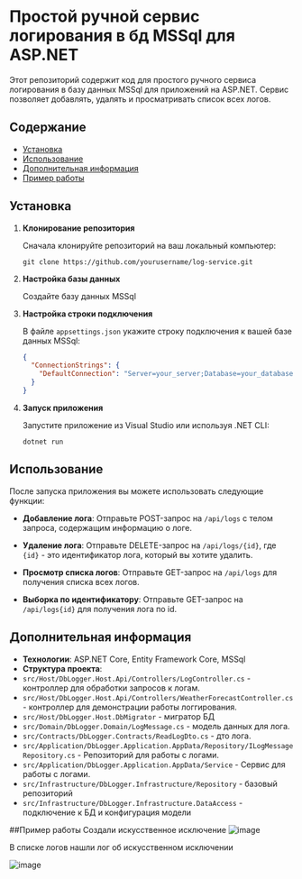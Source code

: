 # Простой ручной сервис логирования в бд MSSql для ASP.NET

Этот репозиторий содержит код для простого ручного сервиса логирования в базу данных MSSql для приложений на ASP.NET. Сервис позволяет добавлять, удалять и просматривать список всех логов.

## Содержание

- [Установка](#установка)
- [Использование](#использование)
- [Дополнительная информация](#дополнительная-информация)
- [Пример работы](#пример-работы)

## Установка

1. **Клонирование репозитория**

   Сначала клонируйте репозиторий на ваш локальный компьютер:

   ```
   git clone https://github.com/yourusername/log-service.git
   ```

2. **Настройка базы данных**

   Создайте базу данных MSSql 

3. **Настройка строки подключения**

   В файле `appsettings.json` укажите строку подключения к вашей базе данных MSSql:

   ```json
   {
     "ConnectionStrings": {
       "DefaultConnection": "Server=your_server;Database=your_database;"
     }
   }
   ```

4. **Запуск приложения**

   Запустите приложение из Visual Studio или используя .NET CLI:

   ```
   dotnet run
   ```

## Использование

После запуска приложения вы можете использовать следующие функции:

- **Добавление лога**: Отправьте POST-запрос на `/api/logs` с телом запроса, содержащим информацию о логе.

- **Удаление лога**: Отправьте DELETE-запрос на `/api/logs/{id}`, где `{id}` - это идентификатор лога, который вы хотите удалить.

- **Просмотр списка логов**: Отправьте GET-запрос на `/api/logs` для получения списка всех логов.
  
- **Выборка по идентификатору**: Отправьте GET-запрос на `/api/logs{id}` для получения лога по id.

## Дополнительная информация

- **Технологии**: ASP.NET Core, Entity Framework Core, MSSql
- **Структура проекта**:
 - `src/Host/DbLogger.Host.Api/Controllers/LogController.cs` - контроллер для обработки запросов к логам.
 - `src/Host/DbLogger.Host.Api/Controllers/WeatherForecastController.cs` - контроллер для демонстрации работы логгирования.
 - `src/Host/DbLogger.Host.DbMigrator` - мигратор БД
 - `src/Domain/DbLogger.Domain/LogMessage.cs` - модель данных для лога.
 - `src/Contracts/DbLogger.Contracts/ReadLogDto.cs` - дто лога.
 - `src/Application/DbLogger.Application.AppData/Repository/ILogMessageRepository.cs` - Репозиторий для работы с логами.
 - `src/Application/DbLogger.Application.AppData/Service` - Сервис для работы с логами.
 - `src/Infrastructure/DbLogger.Infrastructure/Repository` - базовый репозиторий
 - `src/Infrastructure/DbLogger.Infrastructure.DataAccess` - подключение к БД и конфигурация модели

##Пример работы
Создали искусственное исключение
![image](https://github.com/valerchikUwU/DbLogger/assets/99470988/673917d8-7daf-43ca-aa7f-fe27ad6b5bd0)

В списке логов нашли лог об искусственном исключении

![image](https://github.com/valerchikUwU/DbLogger/assets/99470988/90472c31-3015-42c1-8428-853096305435)

